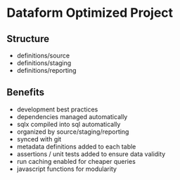 # Dataform Optimized Project

## Structure

- definitions/source
- definitions/staging
- definitions/reporting

## Benefits

- development best practices
- dependencies managed automatically
- sqlx compiled into sql automatically
- organized by source/staging/reporting
- synced with git
- metadata definitions added to each table
- assertions / unit tests added to ensure data validity
- run caching enabled for cheaper queries
- javascript functions for modularity